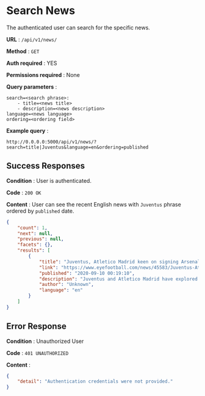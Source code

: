 # Search News

The authenticated user can search for the specific news.


**URL** : `/api/v1/news/`

**Method** : `GET`

**Auth required** : YES

**Permissions required** : None

**Query parameters** : 
```
search=<search phrase>:
    - title=<news title>
    - description=<news description>
language=<news language>
ordering=<ordering field>
```

**Example query** : 
```
http://0.0.0.0:5000/api/v1/news/?search=title|Juventus&language=en&ordering=published
```

## Success Responses

**Condition** : User is authenticated.

**Code** : `200 OK`

**Content** : User can see the recent English news with `Juventus` phrase ordered by `published` date.

```json
{
    "count": 1,
    "next": null,
    "previous": null,
    "facets": {},
    "results": [
        {
            "title": "Juventus, Atletico Madrid keen on signing Arsenal striker",
            "link": "https://www.eyefootball.com/news/45583/Juventus-Atletico-Madrid-signing-Arsenal-striker.html",
            "published": "2020-09-10 00:19:10",
            "description": "Juventus and Atletico Madrid have explored the possibility of signing Arsenal striker Alexandre Lacazette this summer.",
            "author": "Unknown",
            "language": "en"
        }
    ]
}
```
## Error Response

**Condition** : Unauthorized User

**Code** : `401 UNAUTHORIZED`

**Content** : 
```json
{
    "detail": "Authentication credentials were not provided."
}
```